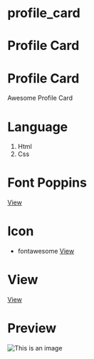 # profile_card




# Profile Card

# Profile Card
Awesome  Profile Card

# Language
1. Html
2. Css



# Font Poppins
[View]()

# Icon
* fontawesome
[View](https://fontawesome.com/)




# View
[View](https://learncodingeasy.github.io/profile_card/)


# Preview
![This is an image](https://raw.githubusercontent.com/LearnCodingEasy/profile_card/main/images/Previw.jpg)

